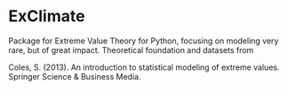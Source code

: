 # ExClimate
Package for Extreme Value Theory for Python, focusing on modeling very rare, but of great impact. 
Theoretical foundation and datasets from 

Coles, S. (2013). An introduction to statistical modeling of extreme values. Springer Science &amp; Business Media.
